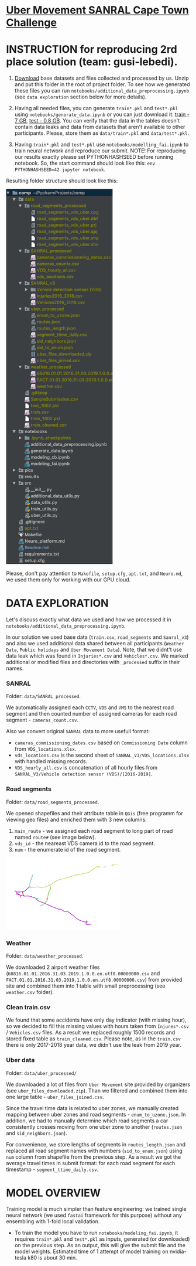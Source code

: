 # [Uber Movement SANRAL Cape Town Challenge](https://zindi.africa/competitions/uber-movement-sanral-cape-town-challenge)

# INSTRUCTION for reproducing 2rd place solution (team: gusi-lebedi).

1. [Download](https://drive.google.com/file/d/19opUsM8CM-qKS36fJI5Ag0yt41dmWQdO/view?usp=sharing) 
base datasets and files collected and processed by us.
Unzip and put this folder in the root of project folder.
To see how we generated these files you can run  `notebooks/additional_data_preprocessing.ipynb`
(see `data exploration` section below for more details).

2. Having all needed files, you can generate `train*.pkl` and `test*.pkl`
using `notebooks/generate_data.ipynb` or you can just download it:
[train - 7 GB](https://drive.google.com/open?id=1EusjFyuG6HuXhVZXVJRIQDxM8CcMFMFV),
[test - 0.8 GB](https://drive.google.com/open?id=1-DCm1D41SXFtOoK45WxbCKEVwNZMWL03).
You can verify that the data in the tables doesn't contain data leaks and
data from datasets that aren't available to other participants. Please, store
them as `data/train*.pkl` and `data/test*.pkl`.

3. Having `train*.pkl` and `test*.pkl` use `notebooks/modelling_fai.ipynb` 
to train neural network and reproduce our submit. NOTE! For reproducing our results exactly please 
set PYTHONHASHSEED before running notebook. So, the start command should look like this:
`env PYTHONHASHSEED=42 jupyter notebook`.

Resulting folder structure should look like this:

![](pics/dirs.png)

Please, don't pay attention to `Makefile`, `setup.cfg`, `apt.txt`,
and `Neuro.md`, we used them only for working with our GPU cloud.


# DATA EXPLORATION
Let's discuss exactly what data we used and how we processed
it in `notebooks/additional_data_preprocessing.ipynb`.

In our solution we used base data (`train.csv`, `road_segments` and `Sanral_v3`)
and also we used additional data
shared between all participants (`Weather Data`, `Public holidays` and `Uber Movement Data`).
Note, that we didnt't use 
data leak which was found in `Injuries*.csv` and `Vehicles*.csv`.
We marked additional or modified files and directories with `_processed` suffix in their names.


### SANRAL
Folder: `data/SANRAL_processed`.

We automatically assigned each `CCTV`, `VDS` and `VMS` to the nearest road segment and then counted number 
of assigned cameras for each road segment - `cameras_count.csv`. 

Also we convert original `SANRAL` data to more usefull format:
* `cameras_commissioning_dates.csv` based on 
`Commissioning Date` column from `VDS_locations.xlsx`.
* `vds_locations.csv` is the second sheet of `SANRAL_V3/VDS_locations.xlsx` with handled missing records.
* `VDS_hourly_all.csv` is concatenation of all hourly files from `SANRAL_V3/Vehicle detection sensor (VDS)/[2016-2019]`.

### Road segments
Folder: `data/road_segments_processed`.

We opened shapefiles and their attribute table in `QGis` (free programm for viewing geo files) and 
enriched them with 3 new columns:
1. `main_route` - we assigned each road segment to long part of road named `route#` (see image below).
2. `vds_id` - the neareast VDS camera id to the road segment.
3. `num` - the enumerate id of the road segment.

![](pics/routes.png)


### Weather
Folder: `data/weather_processed`.

We downloaded 2 airport weather files 
(`68816.01.01.2016.31.03.2019.1.0.0.en.utf8.00000000.csv` and 
`FACT.01.01.2016.31.03.2019.1.0.0.en.utf8.00000000.csv`)
 from provided site and combined them into 1 table with small preprocessing
(see `weather.csv` folder).


### Clean train.csv
We found that some accidents have only day indicator (with missing hour), so we decided to fill this 
missing values with hours taken from `Injures*.csv` / `Vehicles.csv` files. As a result we replaced roughly
1500 records and stored fixed table as `train_cleaned.csv`.
Please note, as in the `train.csv` there is only 2017-2018 year data, we didn't use the leak
from 2019 year.


### Uber data
Folder: `data/uber_processed/`

We downloaded a lot of files from
`Uber Movement` site provided by organizers (see `uber_files_downloaded.zip`).
Than we filtered and 
combined them into one large table - `uber_files_joined.csv`.

Since the travel time data is related to uber zones, we
manually created mapping between uber zones and road segments - `enum_to_uzone.json`.
In addition, we had to manually determine which road segments a car consistently
 crosses moving from one uber zone to another (`routes.json` and `sid_neighbors.json`).
 
For convenience, we store lengths of segments in `routes_length.json` and 
replaced all road segment names with numbers (`sid_to_enum.json`) using
`num` column from shapefile from the previous step. As a result we got the average travel times in
submit format: for each road segment for each timestamp - `segment_ttime_daily.csv`.


# MODEL OVERVIEW

Training model is much simpler than feature engineering: we trained single neural network 
(we used `fastai` framework for this purpose) without
any ensembling with 1-fold local validation.

* To train the model you have to run `notebooks/modeling_fai.ipynb`, it requires `train*.pkl` 
and `test*.pkl` as inputs,
generated (or downloaded) on the previous step. As an output, this will give the 
submit file and the model weights.
Estimated time of 1 attempt of model training on nvidia-tesla k80 is about 30 min.

